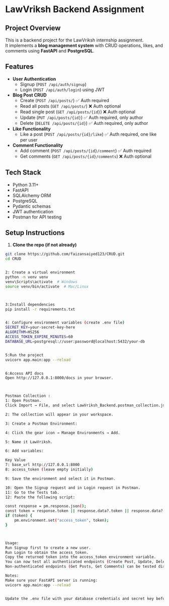 # LawVriksh Backend Assignment

## Project Overview
This is a backend project for the LawVriksh internship assignment.  
It implements a **blog management system** with CRUD operations, likes, and comments using **FastAPI** and **PostgreSQL**.

## Features

- **User Authentication**
  - Signup (`POST /api/auth/signup`)
  - Login (`POST /api/auth/login`) using JWT
- **Blog Post CRUD**
  - Create (`POST /api/posts/`) ✅ Auth required
  - Read all posts (`GET /api/posts/`) ❌ Auth optional
  - Read single post (`GET /api/posts/{id}`) ❌ Auth optional
  - Update (`PUT /api/posts/{id}`) ✅ Auth required, only author
  - Delete (`DELETE /api/posts/{id}`) ✅ Auth required, only author
- **Like Functionality**
  - Like a post (`POST /api/posts/{id}/like`) ✅ Auth required, one like per user
- **Comment Functionality**
  - Add comment (`POST /api/posts/{id}/comment`) ✅ Auth required
  - Get comments (`GET /api/posts/{id}/comments`) ❌ Auth optional

  

## Tech Stack
- Python 3.11+
- FastAPI
- SQLAlchemy ORM
- PostgreSQL
- Pydantic schemas
- JWT authentication
- Postman for API testing

## Setup Instructions

1. **Clone the repo (if not already)**  
```bash
git clone https://github.com/faizansaiyed123/CRUD.git
cd CRUD


2: Create a virtual environment
python -m venv venv
venv\Scripts\activate  # Windows
source venv/bin/activate  # Mac/Linux



3:Install dependencies
pip install -r requirements.txt


4: Configure environment variables (create .env file)
SECRET_KEY=your-secret-key-here
ALGORITHM=HS256
ACCESS_TOKEN_EXPIRE_MINUTES=60
DATABASE_URL=postgresql://user:password@localhost:5432/your-db


5:Run the project
uvicorn app.main:app --reload


6:Access API docs
Open http://127.0.0.1:8000/docs in your browser.



Postman Collection :
1: Open Postman.
Click Import → File, and select LawVriksh_Backend.postman_collection.json.

2: The collection will appear in your workspace.

3: Create a Postman Environment:

4: Click the gear icon → Manage Environments → Add.

5: Name it LawVriksh.

6: Add variables:

Key	Value
7: base_url	http://127.0.0.1:8000
8: access_token	(leave empty initially)

9: Save the environment and select it in Postman.

10: Open the Signup request and in Login request in Postman.
11: Go to the Tests tab.
12: Paste the following script:

const response = pm.response.json();
const token = response.token || response.data?.token || response.data?.access_token;
if (token) {
    pm.environment.set("access_token", token);
}



Usage:
Run Signup first to create a new user.
Run Login to obtain the access_token.
Copy the returned token into the access_token environment variable.
You can now test all authenticated endpoints (Create Post, Update, Delete, Like, Comment).
Non-authenticated endpoints (Get Posts, Get Comments) can be tested directly.

Notes:
Make sure your FastAPI server is running:
uvicorn app.main:app --reload


Update the .env file with your database credentials and secret key before running.